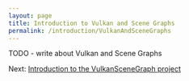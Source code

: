 ```yaml
---
layout: page
title: Introduction to Vulkan and Scene Graphs
permalink: /introduction/VulkanAndSceneGraphs
---
```


TODO - write about Vulkan and Scene Graphs


Next: [Introduction to the VulkanSceneGraph project](VulkanSceneGraphProject.md)
